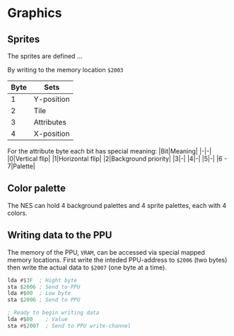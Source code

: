 # Graphics

## Sprites

The sprites are defined ...

By writing to the memory location `$2003`

| Byte | Sets       |
| ---- | ---------- |
| 1    | Y-position |
| 2    | Tile       |
| 3    | Attributes |
| 4    | X-position |

For the attribute byte each bit has special meaning:
|Bit|Meaning|
|-|-|
|0|Vertical flip|
|1|Horizontal flip|
|2|Background priority|
|3|-|
|4|-|
|5|-|
|6 - 7|Palette|

## Color palette

The NES can hold 4 background palettes and 4 sprite palettes, each with 4 colors.

## Writing data to the PPU

The memory of the PPU, `VRAM`, can be accessed via special mapped memory locations. First write the inteded PPU-address to `$2006` (two bytes) then write the actual data to `$2007` (one byte at a time).

```asm
lda #$3F  ; Hight byte
sta $2006 ; Send to PPU
lda #$00  ; Low byte
sta $2006 ; Send to PPU

; Ready to begin writing data
lda #$00    ; Value
sta #$2007  ; Send to PPU write-channel
```
